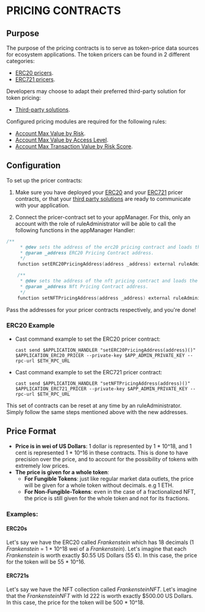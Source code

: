 # PRICING CONTRACTS

## Purpose

The purpose of the pricing contracts is to serve as token-price data sources for ecosystem applications. The token pricers can be found in 2 different categories:

- [ERC20 pricers](./ERC20-PRICING.md).
- [ERC721 pricers](./ERC721-PRICING.md).

Developers may choose to adapt their preferred third-party solution for token pricing:

- [Third-party solutions](./THIRD-PARTY-SOLUTIONS.md).

Configured pricing modules are required for the following rules:

- [Account Max Value by Risk](../rules/ACCOUNT-MAX-VALUE-BY-RISK.md).
- [Account Max Value by Access Level](../rules/ACCOUNT-MAX-VALUE-BY-ACCESS-LEVEL.md).
- [Account Max Transaction Value by Risk Score](../rules/ACCOUNT-MAX-TX-VALUE-BY-RISK-SCORE.md).

## Configuration

To set up the pricer contracts:

1. Make sure you have deployed your [ERC20](./ERC20-PRICING.md) and your [ERC721](./ERC721-PRICING.md) pricer contracts, or that your [third party solutions](./THIRD-PARTY-SOLUTIONS.md) are ready to communicate with your application.

2. Connect the pricer-contract set to your appManager. For this, only an account with the role of ruleAdministrator will be able to call the following functions in the appManager Handler:

```c
/**
     * @dev sets the address of the erc20 pricing contract and loads the contract.
     * @param _address ERC20 Pricing Contract address.
     */
    function setERC20PricingAddress(address _address) external ruleAdministratorOnly(appManagerAddress);

    /**
     * @dev sets the address of the nft pricing contract and loads the contract.
     * @param _address Nft Pricing Contract address.
     */
    function setNFTPricingAddress(address _address) external ruleAdministratorOnly(appManagerAddress);
```

Pass the addresses for your pricer contracts respectively, and you're done!

### ERC20 Example

- Cast command example to set the ERC20 pricer contract:

    ```
    cast send $APPLICATION_HANDLER "setERC20PricingAddress(address)()" $APPLICATION_ERC20_PRICER --private-key $APP_ADMIN_PRIVATE_KEY --rpc-url $ETH_RPC_URL
    ```

- Cast command example to set the ERC721 pricer contract:

    ```
    cast send $APPLICATION_HANDLER "setNFTPricingAddress(address)()" $APPLICATION_ERC721_PRICER --private-key $APP_ADMIN_PRIVATE_KEY --rpc-url $ETH_RPC_URL
    ```

This set of contracts can be reset at any time by an ruleAdministrator. Simply follow the same steps mentioned above with the new addresses.

## Price Format

- **Price is in wei of US Dollars**: 1 dollar is represented by 1 * 10^18, and 1 cent is represented 1 * 10^16 in these contracts. This is done to have precision over the price, and to account for the possibility of tokens with extremely low prices.
- **The price is given for a whole token**:
    - **For Fungible Tokens**: just like regular market data outlets, the price will be given for a whole token without decimals. e.g 1 ETH.
    - **For Non-Fungible-Tokens**: even in the case of a fractionalized NFT, the price is still given for the whole token and not for its fractions.

### Examples:

#### ERC20s

Let's say we have the ERC20 called *Frankenstein* which has 18 decimals (1 *Frankenstein* = 1 * 10^18 wei of a *Frankenstein*). Let's imagine that each *Frankenstein* is worth exactly $0.55 US Dollars (55 ¢). In this case, the price for the token will be 55 * 10^16.  

#### ERC721s

Let's say we have the NFT collection called *FrankensteinNFT*. Let's imagine that the *FrankensteinNFT* with Id 222 is worth exactly $500.00 US Dollars. In this case, the price for the token will be 500 * 10^18.  


